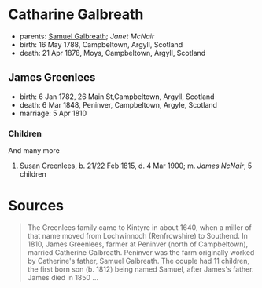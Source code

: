 # Catharine Galbreath

- parents: [Samuel Galbreath](galbreath-samuel-1736.md); *Janet McNair*
- birth: 16 May 1788, Campbeltown, Argyll, Scotland
- death: 21 Apr 1878, Moys, Campbeltown, Argyll, Scotland

## James Greenlees

- birth: 6 Jan 1782, 26 Main St,Campbeltown, Argyll, Scotland
- death: 6 Mar 1848, Peninver, Campbeltown, Argyle, Scotland
- marriage: 5 Apr 1810

### Children

And many more

1. Susan Greenlees, b. 21/22 Feb 1815, d. 4 Mar 1900; m. *James NcNair*, 5 children

# Sources


> The Greenlees family came to Kintyre in about 1640,
> when a miller of that name moved from Lochwinnoch 
> (Renfrcwshire) to Southend. In 1810, James Greenlees,
> farmer at Peninver (north of Campbeltown),
> married Catherine Galbreath. Peninver was the farm 
> originally worked by Catherine's father, Samuel Galbreath.
> The couple had 11 children, the first born son (b. 1812)
> being named Samuel, after James's father. 
> James died in 1850 ... 
